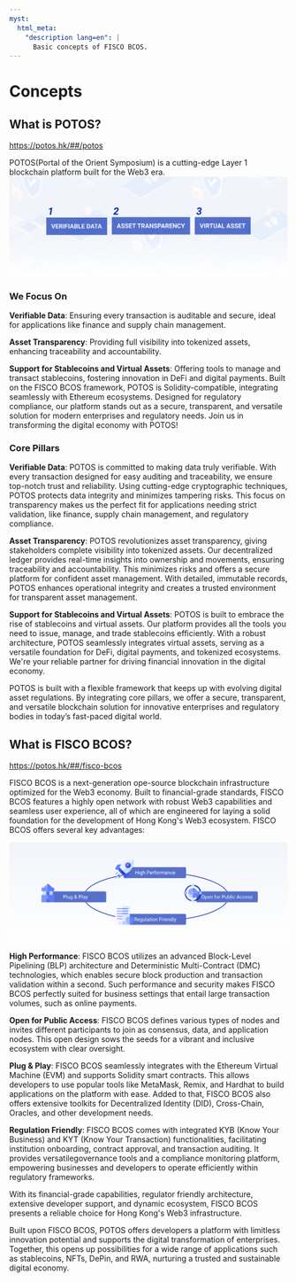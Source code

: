 ```yaml
---
myst:
  html_meta:
    "description lang=en": |
      Basic concepts of FISCO BCOS.
---
```


# Concepts

## What is POTOS?

https://potos.hk/##/potos

POTOS(Portal of the Orient Symposium) is a cutting-edge Layer 1 blockchain platform built for the Web3 era.
![](../_static/concepts/potos.png)


### We Focus On

**Verifiable Data**: Ensuring every transaction is auditable and secure, ideal for applications like finance and supply chain management.

**Asset Transparency**: Providing full visibility into tokenized assets, enhancing traceability and accountability.

**Support for Stablecoins and Virtual Assets**: Offering tools to manage and transact stablecoins, fostering innovation in DeFi and digital payments.
Built on the FISCO BCOS framework, POTOS is Solidity-compatible, integrating seamlessly with Ethereum ecosystems. Designed for regulatory compliance, our platform stands out as a secure, transparent, and versatile solution for modern enterprises and regulatory needs.
Join us in transforming the digital economy with POTOS!

### Core Pillars

**Verifiable Data**:
POTOS is committed to making data truly verifiable. With every transaction designed for easy auditing and traceability, we ensure top-notch trust and reliability. Using cutting-edge cryptographic techniques, POTOS protects data integrity and minimizes tampering risks. This focus on transparency makes us the perfect fit for applications needing strict validation, like finance, supply chain management, and regulatory compliance.

**Asset Transparency**:
POTOS revolutionizes asset transparency, giving stakeholders complete visibility into tokenized assets. Our decentralized ledger provides real-time insights into ownership and movements, ensuring traceability and accountability. This minimizes risks and offers a secure platform for confident asset management. With detailed, immutable records, POTOS enhances operational integrity and creates a trusted environment for transparent asset management.

**Support for Stablecoins and Virtual Assets**:
POTOS is built to embrace the rise of stablecoins and virtual assets. Our platform provides all the tools you need to issue, manage, and trade stablecoins efficiently. With a robust architecture, POTOS seamlessly integrates virtual assets, serving as a versatile foundation for DeFi, digital payments, and tokenized ecosystems. We're your reliable partner for driving financial innovation in the digital economy.

POTOS is built with a flexible framework that keeps up with evolving digital asset regulations. By integrating core pillars, we offer a secure, transparent, and versatile blockchain solution for innovative enterprises and regulatory bodies in today’s fast-paced digital world.

## What is FISCO BCOS?

https://potos.hk/##/fisco-bcos

FISCO BCOS is a next-generation ope-source blockchain infrastructure optimized for the Web3 economy. Built to financial-grade standards, FISCO BCOS features a highly open network with robust Web3 capabilities and seamless user experience, all of which are engineered for laying a solid foundation for the development of Hong Kong's Web3 ecosystem.
FISCO BCOS offers several key advantages:

![](../_static/concepts/fisco-bcos.png)


**High Performance**: FISCO BCOS utilizes an advanced Block-Level Pipelining (BLP) architecture and Deterministic Multi-Contract (DMC) technologies, which enables secure block production and transaction validation within a second. Such performance and security makes FISCO BCOS perfectly suited for business settings that entail large transaction volumes, such as online payments.

**Open for Public Access**: FISCO BCOS defines various types of nodes and invites different participants to join as consensus, data, and application nodes. This open design sows the seeds for a vibrant and inclusive ecosystem with clear oversight.

**Plug & Play**: FISCO BCOS seamlessly integrates with the Ethereum Virtual Machine (EVM) and supports Solidity smart contracts. This allows developers to use popular tools like MetaMask, Remix, and Hardhat to build applications on the platform with ease. Added to that, FISCO BCOS also offers extensive toolkits for Decentralized Identity (DID), Cross-Chain, Oracles, and other development needs.

**Regulation Friendly**: FISCO BCOS comes with integrated KYB (Know Your Business) and KYT (Know Your Transaction) functionalities, facilitating institution onboarding, contract approval, and transaction auditing. It provides versatilegovernance tools and a compliance monitoring platform, empowering businesses and developers to operate efficiently within regulatory frameworks.

With its financial-grade capabilities, regulator friendly architecture, extensive developer support, and dynamic ecosystem, FISCO BCOS presents a reliable choice for Hong Kong's Web3 infrastructure.

Built upon FISCO BCOS, POTOS offers developers a platform with limitless innovation potential and supports the digital transformation of enterprises. Together, this opens up possibilities for a wide range of applications such as stablecoins, NFTs, DePin, and RWA, nurturing a trusted and sustainable digital economy.

